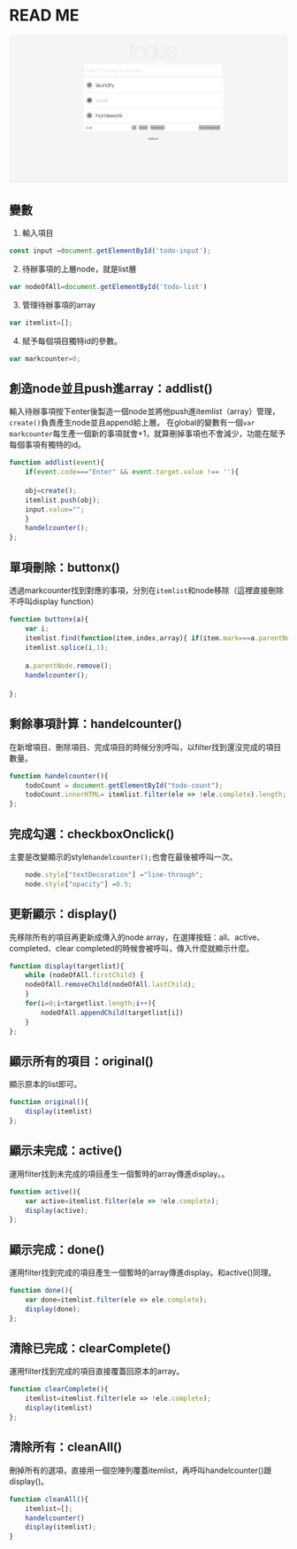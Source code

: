 READ ME
=======
![image](./demo.png)

## 變數

1. 輸入項目
```javascript
const input =document.getElementById('todo-input');
```
2. 待辦事項的上層node，就是list層
```javascript
var nodeOfAll=document.getElementById('todo-list')
```
3. 管理待辦事項的array
```javascript
var itemlist=[];
```
4. 賦予每個項目獨特id的參數。
```javascript
var markcounter=0;
```


## 創造node並且push進array：addlist()
輸入待辦事項按下enter後製造一個node並將他push進itemlist（array）管理，`create()`負責產生node並且append給上層。
在global的變數有一個`var markcounter`每生產一個新的事項就會+1，就算刪掉事項也不會減少，功能在賦予每個事項有獨特的id。
```javascript
function addlist(event){
	if(event.code==="Enter" && event.target.value !== ''){
  	
  	obj=create();
  	itemlist.push(obj);
  	input.value="";
  	}
  	handelcounter();
};
```


## 單項刪除：buttonx()
透過markcounter找到對應的事項，分別在`itemlist`和node移除（這裡直接刪除不呼叫display function）
```javascript
function buttonx(a){
	var i;
	itemlist.find(function(item,index,array){ if(item.mark===a.parentNode.mark){i=index} });
 	itemlist.splice(i,1);
	
	a.parentNode.remove();
	handelcounter();

};
```


## 剩餘事項計算：handelcounter()
在新增項目、刪除項目、完成項目的時候分別呼叫，以filter找到還沒完成的項目數量。

```javascript
function handelcounter(){
	todoCount = document.getElementById("todo-count");
	todoCount.innerHTML= itemlist.filter(ele => !ele.complete).length;
};
```


## 完成勾選：checkboxOnclick()

主要是改變顯示的style`handelcounter();`也會在最後被呼叫一次。
```javascript
	node.style["textDecoration"] ="line-through";
	node.style["opacity"] =0.5;
```



## 更新顯示：display()
先移除所有的項目再更新成傳入的node array，在選擇按鈕：all、active、completed、clear completed的時候會被呼叫，傳入什麼就顯示什麼。
```javascript
function display(targetlist){
	while (nodeOfAll.firstChild) {
    nodeOfAll.removeChild(nodeOfAll.lastChild);
	}
	for(i=0;i<targetlist.length;i++){
		nodeOfAll.appendChild(targetlist[i])
	}
};
```


## 顯示所有的項目：original()
顯示原本的list即可。
```javascript
function original(){
	display(itemlist)
};
```

## 顯示未完成：active()
運用filter找到未完成的項目產生一個暫時的array傳進display。。
```javascript
function active(){
	var active=itemlist.filter(ele => !ele.complete);
	display(active);
};
```

## 顯示完成：done()
運用filter找到完成的項目產生一個暫時的array傳進display。和active()同理。
```javascript
function done(){
	var done=itemlist.filter(ele => ele.complete);
	display(done);
};
```

## 清除已完成：clearComplete()

運用filter找到完成的項目直接覆蓋回原本的array。
```javascript
function clearComplete(){
	itemlist=itemlist.filter(ele => !ele.complete);
	display(itemlist)
};
```

## 清除所有：cleanAll()
刪掉所有的選項，直接用一個空陣列覆蓋itemlist，再呼叫handelcounter()跟display()。
```javascript
function cleanAll(){
	itemlist=[];
	handelcounter()
	display(itemlist);
}
```
